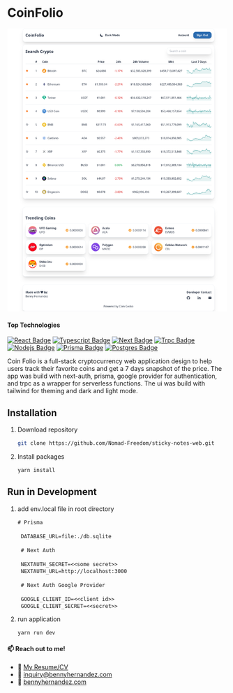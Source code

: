 # CoinFolio

![sticky notes app](./public/coinfolio.png)

#### Top Technologies

[![React Badge](https://img.shields.io/badge/-React-61DBFB?style=for-the-badge&labelColor=black&logo=react&logoColor=61DBFB)](#) [![Typescript Badge](https://img.shields.io/badge/-Typescript-007acc?style=for-the-badge&labelColor=black&logo=typescript&logoColor=007acc)](#) [![Next Badge](https://img.shields.io/badge/-NextJS-141414?style=for-the-badge&labelColor=black&logo=nextdotjs&logoColor=white)](#) [![Trpc Badge](https://img.shields.io/badge/-Trpc-2596be?style=for-the-badge&labelColor=black&logo=trpc&logoColor=2596be)](#) [![Nodejs Badge](https://img.shields.io/badge/-Nodejs-3C873A?style=for-the-badge&labelColor=black&logo=node.js&logoColor=3C873A)](#) [![Prisma Badge](https://img.shields.io/badge/-prisma-2d3748?style=for-the-badge&labelColor=black&logo=prisma&logoColor=2d3748)](#) [![Postgres Badge](https://img.shields.io/badge/-PostgreSQL-4169E1?style=for-the-badge&labelColor=black&logo=postgresql&logoColor=4169E1)](#)

Coin Folio is a full-stack cryptocurrency web application design to help users track their favorite coins and get a 7 days snapshot of the price. The app was build with next-auth, prisma, google provider for authentication, and trpc as a wrapper for serverless functions. The ui was build with tailwind for theming and dark and light mode.

## Installation

1. Download repository
   ```bash
   git clone https://github.com/Nomad-Freedom/sticky-notes-web.git
   ```
2. Install packages
   ```bash
   yarn install
   ```

## Run in Development

1. add env.local file in root directory

   ```env
   # Prisma

    DATABASE_URL=file:./db.sqlite

    # Next Auth

    NEXTAUTH_SECRET=<<some secret>>
    NEXTAUTH_URL=http://localhost:3000

    # Next Auth Google Provider

    GOOGLE_CLIENT_ID=<<client id>>
    GOOGLE_CLIENT_SECRET=<<secret>>
   ```

2. run application
   ```bash
   yarn run dev
   ```

<!-- TODO: Add last video link -->

#### :mailbox: Reach out to me!

- :paperclip: [My Resume/CV](https://github.com/Nomad-Freedom/Nomad-Freedom/blob/main/resume/resume.pdf)
- :email: inquiry@bennyhernandez.com
- :link: [bennyhernandez.com](https://www.bennyhernandez.com)
